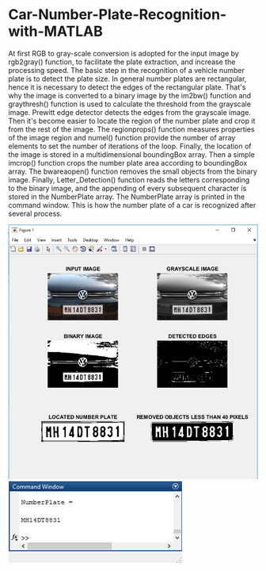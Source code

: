 # Car-Number-Plate-Recognition-with-MATLAB
At first RGB to gray-scale conversion is adopted for the input image by rgb2gray() function, to facilitate the plate extraction, and increase the processing speed. The basic step in the recognition of a vehicle number plate is to detect the plate size. In general number plates are rectangular, hence it is necessary to detect the edges of the rectangular plate. That's why the image is converted to a binary image by the im2bw() function and graythresh() function is used to calculate the threshold from the grayscale image. Prewitt edge detector detects the edges from the grayscale image. Then it's become easier to locate the region of the number plate and crop it from the rest of the image. The regionprops() function measures properties of the image region and numel() function provide the number of array elements to set the number of iterations of the loop. Finally, the location of the image is stored in a multidimensional boundingBox array. Then a simple imcrop() function crops the number plate area according to boundingBox array. The bwareaopen() function removes the small objects from the binary image. Finally, Letter_Detection() function reads the letters corresponding to the binary image, and the appending of every subsequent character is stored in the NumberPlate array. The NumberPlate array is printed in the command window. This is how the number plate of a car is recognized after several process.

![](Output/A.png)
![](Output/B.png)
